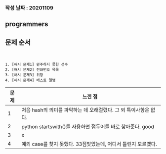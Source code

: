 ### 작성 날짜 : 20201109
## programmers
## 문제 순서
<br>

    1. [해시 문제1] 완주하지 못한 선수
    2. [해시 문제2] 전화번호 목록
    3. [해시 문제3] 위장
    4. [해시 문제4] 베스트 앨범



문제 | 느낀 점
------|------
1| 처음 hash의 의미를 파악하는 데 오래걸렸다. 그 외 특이사항은 없다.
2| python startswith()를 사용하면 접두어를 바로 찾아준다. good
3| x
4| 예외 case를 찾지 못했다. 33점맞았는데, 어디서 틀린지 모르겠다.
